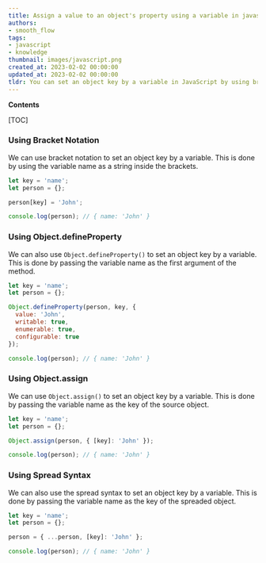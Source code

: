 ```yaml
---
title: Assign a value to an object's property using a variable in javascript
authors:
- smooth_flow
tags:
- javascript
- knowledge
thumbnail: images/javascript.png
created_at: 2023-02-02 00:00:00
updated_at: 2023-02-02 00:00:00
tldr: You can set an object key by a variable in JavaScript by using bracket notation and assigning the variable to the key.
---
```


**Contents**

[TOC]

### Using Bracket Notation

We can use bracket notation to set an object key by a variable. This is done by using the variable name as a string inside the brackets.

```javascript
let key = 'name';
let person = {};

person[key] = 'John';

console.log(person); // { name: 'John' }
```

### Using Object.defineProperty

We can also use `Object.defineProperty()` to set an object key by a variable. This is done by passing the variable name as the first argument of the method.

```javascript
let key = 'name';
let person = {};

Object.defineProperty(person, key, {
  value: 'John',
  writable: true,
  enumerable: true,
  configurable: true
});

console.log(person); // { name: 'John' }
```

### Using Object.assign

We can use `Object.assign()` to set an object key by a variable. This is done by passing the variable name as the key of the source object.

```javascript
let key = 'name';
let person = {};

Object.assign(person, { [key]: 'John' });

console.log(person); // { name: 'John' }
```

### Using Spread Syntax

We can also use the spread syntax to set an object key by a variable. This is done by passing the variable name as the key of the spreaded object.

```javascript
let key = 'name';
let person = {};

person = { ...person, [key]: 'John' };

console.log(person); // { name: 'John' }
```
